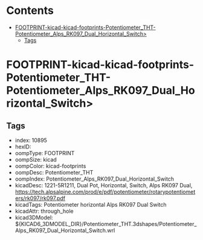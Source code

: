 



Contents
========

* [FOOTPRINT-kicad-kicad-footprints-Potentiometer_THT-Potentiometer_Alps_RK097_Dual_Horizontal_Switch>](#footprint-kicad-kicad-footprints-potentiometer_tht-potentiometer_alps_rk097_dual_horizontal_switch)
	* [Tags](#tags)

# FOOTPRINT-kicad-kicad-footprints-Potentiometer_THT-Potentiometer_Alps_RK097_Dual_Horizontal_Switch>

## Tags

- index: 10895
- hexID: 
- oompType: FOOTPRINT
- oompSize: kicad
- oompColor: kicad-footprints
- oompDesc: Potentiometer_THT
- oompIndex: Potentiometer_Alps_RK097_Dual_Horizontal_Switch
- kicadDesc: 1221-5R1211, Dual Pot, Horizontal, Switch, Alps RK097 Dual, https://tech.alpsalpine.com/prod/e/pdf/potentiometer/rotarypotentiometers/rk097/rk097.pdf
- kicadTags: Potentiometer horizontal Alps RK097 Dual Switch
- kicadAttr: through_hole
- kicad3DModel: ${KICAD6_3DMODEL_DIR}/Potentiometer_THT.3dshapes/Potentiometer_Alps_RK097_Dual_Horizontal_Switch.wrl
